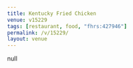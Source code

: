 ```yaml
---
title: Kentucky Fried Chicken
venue: v15229
tags: [restaurant, food, "fhrs:427946"]
permalink: /v/15229/
layout: venue
---
```

null